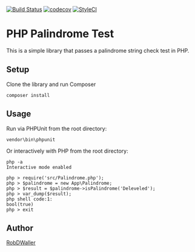 [![Build Status](https://travis-ci.org/RobDWaller/palindrome.svg?branch=master)](https://travis-ci.org/RobDWaller/palindrome) [![codecov](https://codecov.io/gh/RobDWaller/palindrome/branch/master/graph/badge.svg)](https://codecov.io/gh/RobDWaller/palindrome) [![StyleCI](https://github.styleci.io/repos/154809814/shield?branch=master)](https://github.styleci.io/repos/154809814)
# PHP Palindrome Test

This is a simple library that passes a palindrome string check test in PHP.

## Setup

Clone the library and run Composer

```
composer install
```

## Usage

Run via PHPUnit from the root directory:

```
vendor\bin\phpunit
```

Or interactively with PHP from the root directory:

```
php -a
Interactive mode enabled

php > require('src/Palindrome.php');
php > $palindrome = new App\Palindrome;
php > $result = $palindrome->isPalindrome('Deleveled');
php > var_dump($result);
php shell code:1:
bool(true)
php > exit
```

## Author

[RobDWaller]('https://twitter.com/RobDWaller')
